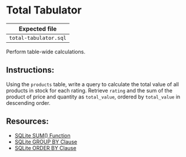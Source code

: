 # Total Tabulator

| Expected file |
| ------------- |
| `total-tabulator.sql` |

Perform table-wide calculations.

## Instructions:

Using the `products` table, write a query to calculate the total value of all products in stock for each rating. Retrieve `rating` and the sum of the product of price and quantity as `total_value`, ordered by `total_value` in descending order.

## Resources:

- [SQLite SUM() Function](https://www.sqlite.org/lang_aggfunc.html#sum)
- [SQLite GROUP BY Clause](https://www.sqlite.org/lang_select.html#groupby)
- [SQLite ORDER BY Clause](https://www.sqlite.org/lang_select.html#orderby)


